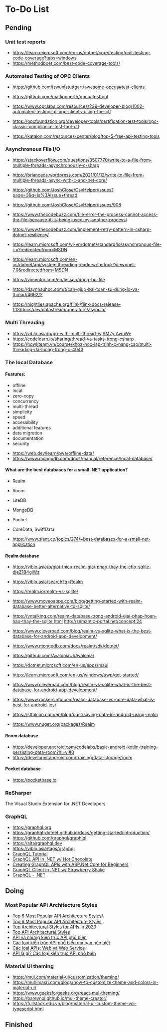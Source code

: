 # To-Do List

## Pending

### Unit test reports
- https://learn.microsoft.com/en-us/dotnet/core/testing/unit-testing-code-coverage?tabs=windows
- https://methodpoet.com/best-code-coverage-tools/


### Automated Testing of OPC Clients
- https://github.com/iswunistuttgart/awesome-opcua#test-clients
- https://github.com/matkonnerth/opcuatesttool
- https://www.opclabs.com/resources/239-developer-blog/1002-automated-testing-of-opc-clients-using-the-ctt
- https://opcfoundation.org/developer-tools/certification-test-tools/opc-classic-compliance-test-tool-ctt

- https://katalon.com/resources-center/blog/top-5-free-api-testing-tools


### Asynchronous File I/O
- https://stackoverflow.com/questions/3507770/write-to-a-file-from-multiple-threads-asynchronously-c-sharp
- https://briancaos.wordpress.com/2021/01/12/write-to-file-from-multiple-threads-async-with-c-and-net-core/

- https://github.com/JoshClose/CsvHelper/issues?page=3&q=is%3Aissue+thread
- https://github.com/JoshClose/CsvHelper/issues/908

- https://www.thecodebuzz.com/file-error-the-process-cannot-access-the-file-because-it-is-being-used-by-another-process/
- https://www.thecodebuzz.com/implement-retry-pattern-in-csharp-dotnet-resiliency/


- https://learn.microsoft.com/vi-vn/dotnet/standard/io/asynchronous-file-i-o?redirectedfrom=MSDN
- https://learn.microsoft.com/en-us/dotnet/api/system.threading.readerwriterlock?view=net-7.0&redirectedfrom=MSDN

- https://vimentor.com/en/lesson/dong-bo-file
- https://daynhauhoc.com/t/can-giup-bai-toan-su-dung-io-va-thread/4692/2
- https://nightlies.apache.org/flink/flink-docs-release-1.13/docs/dev/datastream/operators/asyncio/


### Multi Threading
- https://viblo.asia/p/go-with-multi-thread-wjAM7yrAvmWe
- https://codelearn.io/sharing/thread-va-tasks-trong-csharp
- https://howkteam.vn/course/khoa-hoc-lap-trinh-c-nang-cao/multi-threading-da-luong-trong-c-4043


### The local Database

#### Features:
* offline
* local
* zero-copy
* concurrency
* multi-thread
* simplicity
* speed
* accessibility
* additional features
* data migration
* documentation
* security

- https://web.dev/learn/pwa/offline-data/
- https://www.mongodb.com/docs/manual/reference/local-database/


#### What are the best databases for a small .NET application?
- Realm
- Room
- LiteDB
- MongoDB
- Pochet
- CoreData, SwiftData

- https://www.slant.co/topics/274/~best-databases-for-a-small-net-application


#### Realm database
- https://viblo.asia/p/gioi-thieu-realm-giai-phap-thay-the-cho-sqlite-djeZ1B4glWz
- https://viblo.asia/search?q=Realm
- https://realm.io/realm-vs-sqlite/
- https://www.moveoapps.com/blog/getting-started-with-realm-database-better-alternative-to-sqlite/
- https://vntalking.com/realm-database-trong-android-giai-phap-hoan-hao-thay-the-sqlite.html
http://semantic-portal.net/concept:24
- https://www.cleveroad.com/blog/realm-vs-sqlite-what-is-the-best-database-for-android-app-development/

- https://www.mongodb.com/docs/realm/sdk/dotnet/
- https://github.com/AvaloniaUI/Avalonia/
- https://dotnet.microsoft.com/en-us/apps/maui
- https://learn.microsoft.com/en-us/windows/uwp/get-started/
- https://www.cleveroad.com/blog/realm-vs-sqlite-what-is-the-best-database-for-android-app-development/
- https://www.rockersinfo.com/realm-database-vs-core-data-what-is-best-for-android-ios/
- https://stfalcon.com/en/blog/post/saving-data-in-android-using-realm

- https://www.nuget.org/packages/Realm


#### Room database
- https://developer.android.com/codelabs/basic-android-kotlin-training-persisting-data-room?hl=vi#0
- https://developer.android.com/training/data-storage/room


#### Pocket database
- https://pocketbase.io


### ReSharper
The Visual Studio Extension for .NET Developers


### GraphQL

- https://graphql.org
- https://graphql-dotnet.github.io/docs/getting-started/introduction/
- https://github.com/graphql/graphiql
- https://altairgraphql.dev
- https://viblo.asia/tags/graphql
- [GraphQL Tutorial](https://www.youtube.com/playlist?list=PLBMCyCQ4nalaWRYBDKrIOHkFK1Y5AxbrK)
- [GraphQL API in .NET w/ Hot Chocolate](https://www.youtube.com/playlist?list=PLA8ZIAm2I03g9z705U3KWJjTv0Nccw9pj)
- [Creating GraphQL APIs with ASP.Net Core for Beginners](https://www.youtube.com/playlist?list=PLZmfj7vJb0aGyyDkr68wCBPXxYPb_-ibv)
- [GraphQL Client in .NET w/ Strawberry Shake](https://www.youtube.com/playlist?list=PLA8ZIAm2I03hQoVCdRzADYN6UBLnJNaSl)
- [GraphQL - .NET](https://www.youtube.com/playlist?list=PL0gjfm5duBCrmfGGQl25ozhhQ6sfKDend)


## Doing

### Most Popular API Architecture Styles

- [Top 6 Most Popular API Architecture Styles🕱](https://medium.com/@masterrajpatel/top-6-most-popular-api-architecture-styles-99a061ee87e3)
- [Top 6 Most Popular API Architecture Styles](https://youtu.be/4vLxWqE94l4)
- [Top Architectural Styles for APIs in 2023](https://nordicapis.com/top-architectural-styles-for-apis-in-2023/)
- [Top API Architectural Styles](https://www.devopsschool.com/blog/top-api-architectural-styles/)
- [API và những kiến trúc API phổ biến](https://zodinet.com/api-va-nhung-kien-truc-api-pho-bien/)
- [Các loại kiến trúc API phổ biến mà bạn nên biết](https://viblo.asia/p/cac-loai-kien-truc-api-pho-bien-ma-ban-nen-biet-m2vJPx9oJeK)
- [Các loại APIs: Web và Web Service](https://devera.vn/blog/our-blog-1/post/cac-loai-apis-web-va-web-service-90)
- [API là gì? Các loại kiến trúc API phổ biến](https://200lab.io/blog/api-la-gi/)


### Material UI theming
+ https://mui.com/material-ui/customization/theming/
+ https://muhimasri.com/blogs/how-to-customize-theme-and-colors-in-material-ui/
+ https://www.geeksforgeeks.org/react-mui-theming/
+ https://bareynol.github.io/mui-theme-creator/
+ https://fullstack.edu.vn/blog/material-ui-custom-theme-voi-typescript.html


## Finished